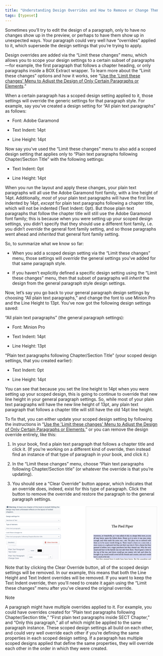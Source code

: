 ```yaml
---
title: "Understanding Design Overrides and How to Remove or Change Them"
tags: [typeset]
---
```

 
<html><body><section data-type="chapter" class="hsecchapter" data-hederis-type="hsecchapter" id="design-settings-and-inheritance" data-pi-attrs="id: design-settings-and-inheritance; data-tags: typeset;" role="doc-chapter" data-tags="typeset" data-author-name=" " data-book-title=" " title="Understanding Design Overrides and How to Remove or Change Them"><p class="hblkp" data-hederis-type="hblkp" id="p9Abh5I3Z">Sometimes you&#8217;ll try to edit the design of a paragraph, only to have no changes show up in the preview, or perhaps to have them show up in unexpected ways. Your paragraph could very well have &#8220;overrides&#8221; applied to it, which supersede the design settings that you&#8217;re trying to apply.</p><p class="hblkp" data-hederis-type="hblkp" id="p1WXMbbGh">Design overrides are added via the &#8220;Limit these changes&#8221; menu, which allows you to scope your design settings to a certain subset of paragraphs&#8212;for example, the first paragraph that follows a chapter heading, or only paragraphs inside a BOX Extract wrapper. To learn more about the &#8220;Limit these changes&#8221; options and how it works, see &#8220;<a href="{% link _docs/selectors.md %}" class="hspana" data-hederis-type="hspana" id="p7sCiMP4k">Use the 'Limit these changes' Menu to Adjust the Design of Only Certain Paragraphs or Elements</a>.&#8221; </p><p class="hblkp" data-hederis-type="hblkp" id="p0gOzfmW8">When a certain paragraph has a scoped design setting applied to it, those settings will override the generic settings for that paragraph style. For example, say you&#8217;ve created a design setting for &#8220;All plain text paragraphs&#8221; as follows:</p><ul class="hwprbulletlist" data-hederis-type="hwprbulletlist" id="pNSAA4KTb"><li class="hblkuli" data-hederis-type="hblkuli" id="liVHTWrhgY"><p class="hblkuli" data-hederis-type="hblklip" id="pGBFb6e1x">Font: Adobe Garamond</p></li><li class="hblkuli" data-hederis-type="hblkuli" id="liBFwYmg4J"><p class="hblkuli" data-hederis-type="hblklip" id="pNPn1qFYI">Text Indent: 14pt</p></li><li class="hblkuli" data-hederis-type="hblkuli" id="libE504kje"><p class="hblkuli" data-hederis-type="hblklip" id="pJZC8bDpf">Line Height: 14pt</p></li></ul><p class="hblkp" data-hederis-type="hblkp" id="pPZLOH9CW">Now say you&#8217;ve used the &#8220;Limit these changes&#8221; menu to also add a scoped design setting that applies only to &#8220;Plain text paragraphs following Chapter/Section Title&#8221; with the following settings:</p><ul class="hwprbulletlist" data-hederis-type="hwprbulletlist" id="pSrk4R4Az"><li class="hblkuli" data-hederis-type="hblkuli" id="liNzyr9hLR"><p class="hblkuli" data-hederis-type="hblklip" id="pq8yFQ3iE">Text Indent: 0pt</p></li><li class="hblkuli" data-hederis-type="hblkuli" id="liDQybPOX6"><p class="hblkuli" data-hederis-type="hblklip" id="p7OIeN4W9">Line Height: 14pt</p></li></ul><p class="hblkp" data-hederis-type="hblkp" id="pZmn4zhr7">When you run the layout and apply these changes, your plain text paragraphs will all use the Adobe Garamond font family, with a line height of 14pt. Additionally, <em data-hederis-type="hspanem" id="pgvh0NCxG">most</em> of your plain text paragraphs will have the first line indented by 14pt, <em class="hspanem" data-hederis-type="hspanem" id="pCBxnZwxm">except</em> for plain text paragraphs following a chapter title, which will not be indented (Text Indent: 0pt). But those plain text paragraphs that follow the chapter title will still use the Adobe Garamond font family; this is because when you were setting up your scoped design settings, you didn&#8217;t specify that they should use a different font family, i.e. you didn&#8217;t <em class="hspanem" data-hederis-type="hspanem" id="pjY5OBzdf">override</em> the general font family setting, and so those paragraphs went ahead and <em class="hspanem" data-hederis-type="hspanem" id="pZukf8Alw">inherited</em> that general font family setting.</p><p class="hblkp" data-hederis-type="hblkp" id="pr3xdD7bn">So, to summarize what we know so far: </p><ul class="hwprbulletlist" data-hederis-type="hwprbulletlist" id="pmORVvApd"><li class="hblkuli" data-hederis-type="hblkuli" id="liM7tx7Ib7"><p class="hblkuli" data-hederis-type="hblklip" id="pTiniJ4DR">When you add a scoped design setting via the &#8220;Limit these changes&#8221; menu, those settings will <em class="hspanem" data-hederis-type="hspanem" id="p71tezXo4">override</em> the general settings you&#8217;ve added for that same paragraph style.</p></li><li class="hblkuli" data-hederis-type="hblkuli" id="liwdNr2tYQ"><p class="hblkuli" data-hederis-type="hblklip" id="pgEoEVKL5">If you haven&#8217;t explicitly defined a specific design setting using the &#8220;Limit these changes&#8221; menu, then that subset of paragraphs will <em class="hspanem" data-hederis-type="hspanem" id="pfCwl07mS">inherit</em> the design from the general paragraph style design settings.</p></li></ul><p class="hblkp" data-hederis-type="hblkp" id="pGA1XiS5Z">Now, let&#8217;s say you go back to your general paragraph design settings by choosing &#8220;All plain text paragraphs,&#8221; and change the font to use Minion Pro and the Line Height to 13pt. You&#8217;ve now got the following design settings saved:</p><p class="hblkp" data-hederis-type="hblkp" id="pE1GKqFTb">&#8220;All plain text paragraphs&#8221; (the general paragraph settings):</p><ul class="hwprbulletlist" data-hederis-type="hwprbulletlist" id="pfQGPIesf"><li class="hblkuli" data-hederis-type="hblkuli" id="li3qMP7TTa"><p class="hblkuli" data-hederis-type="hblklip" id="p8r3NjsCQ">Font: Minion Pro</p></li><li class="hblkuli" data-hederis-type="hblkuli" id="lim6fzNejR"><p class="hblkuli" data-hederis-type="hblklip" id="pfDdOf0QM">Text Indent: 14pt</p></li><li class="hblkuli" data-hederis-type="hblkuli" id="liiLeNjqfx"><p class="hblkuli" data-hederis-type="hblklip" id="pTCTCdQly">Line Height: 13pt</p></li></ul><p class="hblkp" data-hederis-type="hblkp" id="ptsmdhkl0">&#8220;Plain text paragraphs following Chapter/Section Title&#8221; (your scoped design settings, that you created earlier):</p><ul class="hwprbulletlist" data-hederis-type="hwprbulletlist" id="pOxLZIuTQ"><li class="hblkuli" data-hederis-type="hblkuli" id="lip8Nze9wH"><p class="hblkuli" data-hederis-type="hblklip" id="pMqmD0dzK">Text Indent: 0pt</p></li><li class="hblkuli" data-hederis-type="hblkuli" id="lipQ2B7jQ9"><p class="hblkuli" data-hederis-type="hblklip" id="pnUWM6Zly">Line Height: 14pt</p></li></ul><p class="hblkp" data-hederis-type="hblkp" id="pQVsQInPN">You can see that because you set the line height to 14pt when you were setting up your scoped design, this is going to continue to override that new line height in your general paragraph settings. So, while most of your plain text paragraphs will have the new line height of 13pt, any plain text paragraph that follows a chapter title will still have the old 14pt line height.</p><p class="hblkp" data-hederis-type="hblkp" id="phzGX4oE6">To fix that, you can either update your scoped design setting by following the instructions in &#8220;<a href="{% link _docs/selectors.md %}" class="hspana" data-hederis-type="hspana" id="pwVJNuiWS">Use the 'Limit these changes' Menu to Adjust the Design of Only Certain Paragraphs or Elements</a>,&#8221; or you can remove the design override entirely, like this:</p><ol class="hwprnumlist" data-hederis-type="hwprnumlist" id="pooQVi3dT"><li class="hblkoli" data-hederis-type="hblkoli" id="liKsKoqRRS"><p class="hblkoli" data-hederis-type="hblklip" id="po7sb0L9F">In your book, find a plain text paragraph that follows a chapter title and click it. (If you&#8217;re working on a different kind of override, then instead find an instance of that type of paragraph in your book, and click it.)</p></li><li class="hblkoli" data-hederis-type="hblkoli" id="liqKH0uCuq"><p class="hblkoli" data-hederis-type="hblklip" id="pngbJXAcW">In the &#8220;Limit these changes&#8221; menu, choose &#8220;Plain text paragraphs following Chapter/Section title&#8221; (or whatever the override is that you&#8217;re updating).</p></li><li class="hblkoli" data-hederis-type="hblkoli" id="li0DpPObI5"><p class="hblkoli" data-hederis-type="hblklip" id="paPlUTYhY">You should see a &#8220;Clear Override&#8221; button appear, which indicates that an override does, indeed, exist for this type of paragraph. Click the button to remove the override and restore the paragraph to the general paragraph settings.</p></li></ol><img data-hederis-type="hblkimg" class="hblkimg" id="pADXxNmRf" src="/images/override1.png" data-img-src="/images/override1.png"/><p class="hblkp" data-hederis-type="hblkp" id="pjQZfMeqi">Note that by clicking the Clear Override button, all of the scoped design settings will be removed. In our example, this means that both the Line Height and Text Indent overrides will be removed. If you want to keep the Text Indent override, then you&#8217;ll need to create it again using the &#8220;Limit these changes&#8221; menu after you&#8217;ve cleared the original override. </p><div class="hwprbox box" data-hederis-type="hwprbox" id="pxLdfmwZq" data-type="sidebar"><p class="hblktype" data-hederis-type="hblktype" id="p8IEkVkGp">Note</p><p class="hblkp" data-hederis-type="hblkp" id="peDdTPp2K">A paragraph might have multiple overrides applied to it. For example, you could have overrides created for &#8220;Plain text paragraphs following Chapter/Section title,&#8221; &#8220;First plain text paragraphs inside SECT Chapter,&#8221; and &#8220;Only this paragraph,&#8221; all of which might be applied to the same paragraph instance. These scoped design settings all build on each other, and could very well override each other if you&#8217;re defining the same properties in each scoped design setting. If a paragraph has multiple scoped designs applied that define the same properties, they will override each other in the order in which they were created.</p></div></section></body></html>
